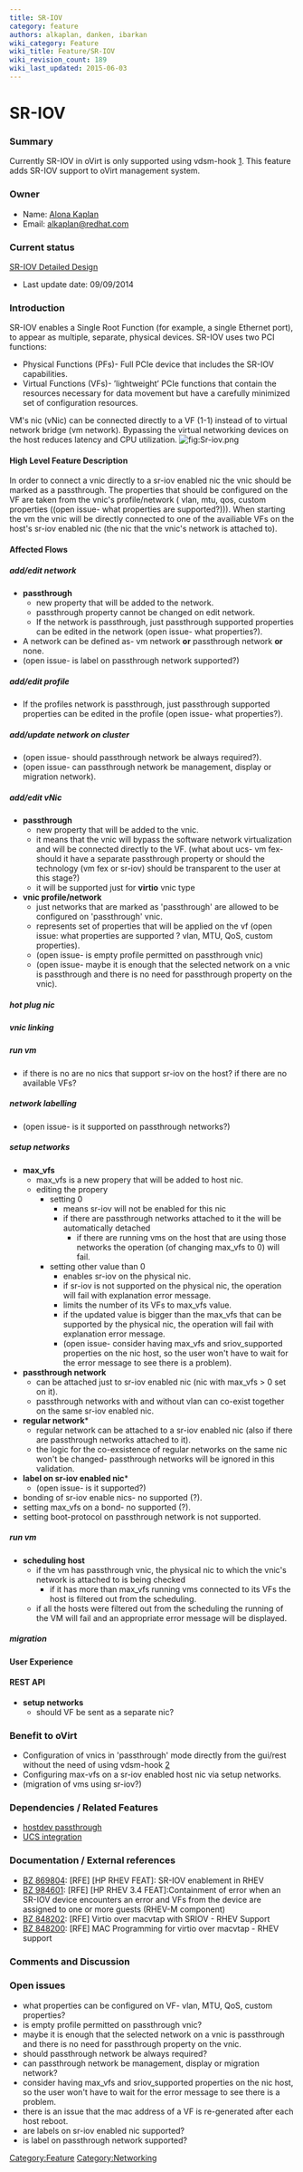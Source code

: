 ```yaml
---
title: SR-IOV
category: feature
authors: alkaplan, danken, ibarkan
wiki_category: Feature
wiki_title: Feature/SR-IOV
wiki_revision_count: 189
wiki_last_updated: 2015-06-03
---
```


# SR-IOV

### Summary

Currently SR-IOV in oVirt is only supported using vdsm-hook [1](http://www.ovirt.org/VDSM-Hooks/sriov). This feature adds SR-IOV support to oVirt management system.

### Owner

*   Name: [ Alona Kaplan](User:alkaplan)
*   Email: <alkaplan@redhat.com>

### Current status

[SR-IOV Detailed Design](http://wiki.ovirt.org/Feature/DetailedSRIOV)

*   Last update date: 09/09/2014

### Introduction

SR-IOV enables a Single Root Function (for example, a single Ethernet port), to appear as multiple, separate, physical devices. SR-IOV uses two PCI functions:

*   Physical Functions (PFs)- Full PCIe device that includes the SR-IOV capabilities.
*   Virtual Functions (VFs)- ’lightweight’ PCIe functions that contain the resources necessary for data movement but have a carefully minimized set of configuration resources.

VM's nic (vNic) can be connected directly to a VF (1-1) instead of to virtual network bridge (vm network). Bypassing the virtual networking devices on the host reduces latency and CPU utilization.
![](Sr-iov.png "fig:Sr-iov.png")

#### High Level Feature Description

In order to connect a vnic directly to a sr-iov enabled nic the vnic should be marked as a passthrough. The properties that should be configured on the VF are taken from the vnic's profile/network ( vlan, mtu, qos, custom properties ((open issue- what properties are supported?))). When starting the vm the vnic will be directly connected to one of the availiable VFs on the host's sr-iov enabled nic (the nic that the vnic's network is attached to).

#### Affected Flows

##### add/edit network

*   <b>passthrough </b>
    -   new property that will be added to the network.
    -   passthrough property cannot be changed on edit network.
    -   If the network is passthrough, just passthrough supported properties can be edited in the network (open issue- what properties?).
*   A network can be defined as- vm network <b>or</b> passthrough network <b>or</b> none.
*   (open issue- is label on passthrough network supported?)

##### add/edit profile

*   If the profiles network is passthrough, just passthrough supported properties can be edited in the profile (open issue- what properties?).

##### add/update network on cluster

*   (open issue- should passthrough network be always required?).
*   (open issue- can passthrough network be management, display or migration network).

##### add/edit vNic

*   <b>passthrough </b>
    -   new property that will be added to the vnic.
    -   it means that the vnic will bypass the software network virtualization and will be connected directly to the VF. (what about ucs- vm fex- should it have a separate passthrough property or should the technology (vm fex or sr-iov) should be transparent to the user at this stage?)
    -   it will be supported just for <b>virtio</b> vnic type
*   <b>vnic profile/network</b>
    -   just networks that are marked as 'passthrough' are allowed to be configured on 'passthrough' vnic.
    -   represents set of properties that will be applied on the vf (open issue: what properties are supported ? vlan, MTU, QoS, custom properties).
    -   (open issue- is empty profile permitted on passthrough vnic)
    -   (open issue- maybe it is enough that the selected network on a vnic is passthrough and there is no need for passthrough property on the vnic).

##### hot plug nic

##### vnic linking

##### run vm

*   if there is no are no nics that support sr-iov on the host? if there are no available VFs?

##### network labelling

*   (open issue- is it supported on passthrough networks?)

##### setup networks

*   <b>max_vfs</b>
    -   max_vfs is a new propery that will be added to host nic.
    -   editing the propery
        -   setting 0
            -   means sr-iov will not be enabled for this nic
            -   if there are passthrough networks attached to it the will be automatically detached
                -   if there are running vms on the host that are using those networks the operation (of changing max_vfs to 0) will fail.
        -   setting other value than 0
            -   enables sr-iov on the physical nic.
            -   if sr-iov is not supported on the physical nic, the operation will fail with explanation error message.
            -   limits the number of its VFs to max_vfs value.
            -   if the updated value is bigger than the max_vfs that can be supported by the physical nic, the operation will fail with explanation error message.
            -   (open issue- consider having max_vfs and sriov_supported properties on the nic host, so the user won't have to wait for the error message to see there is a problem).
*   <b>passthrough network</b>
    -   can be attached just to sr-iov enabled nic (nic with max_vfs > 0 set on it).
    -   passthrough networks with and without vlan can co-exist together on the same sr-iov enabled nic.
*   <b>regular network</b>\*
    -   regular network can be attached to a sr-iov enabled nic (also if there are passthrough networks attached to it).
    -   the logic for the co-exsistence of regular networks on the same nic won't be changed- passthrough networks will be ignored in this validation.
*   <b>label on sr-iov enabled nic</b>\*
    -   (open issue- is it supported?)
*   bonding of sr-iov enable nics- no supported (?).
*   setting max_vfs on a bond- no supported (?).
*   setting boot-protocol on passthrough network is not supported.

##### run vm

*   <b>scheduling host</b>
    -   if the vm has passthrough vnic, the physical nic to which the vnic's network is attached to is being checked
        -   if it has more than max_vfs running vms connected to its VFs the host is filtered out from the scheduling.
    -   if all the hosts were filtered out from the scheduling the running of the VM will fail and an appropriate error message will be displayed.

##### migration

#### User Experience

#### REST API

*   <b>setup networks</b>
    -   should VF be sent as a separate nic?

### Benefit to oVirt

*   Configuration of vnics in 'passthrough' mode directly from the gui/rest without the need of using vdsm-hook [2](http://www.ovirt.org/VDSM-Hooks/sriov)
*   Configuring max-vfs on a sr-iov enabled host nic via setup networks.
*   (migration of vms using sr-iov?)

### Dependencies / Related Features

*   [hostdev passthrough](http://www.ovirt.org/Features/hostdev_passthrough)
*   [UCS integration](http://www.ovirt.org/Features/UCS_Integration)

### Documentation / External references

*   [BZ 869804](https://bugzilla.redhat.com/869804): [RFE] [HP RHEV FEAT]: SR-IOV enablement in RHEV
*   [BZ 984601](https://bugzilla.redhat.com/984601): [RFE] [HP RHEV 3.4 FEAT]:Containment of error when an SR-IOV device encounters an error and VFs from the device are assigned to one or more guests (RHEV-M component)
*   [BZ 848202](https://bugzilla.redhat.com/848202): [RFE] Virtio over macvtap with SRIOV - RHEV Support
*   [BZ 848200](https://bugzilla.redhat.com/848200): [RFE] MAC Programming for virtio over macvtap - RHEV support

### Comments and Discussion

### Open issues

*   what properties can be configured on VF- vlan, MTU, QoS, custom properties?
*   is empty profile permitted on passthrough vnic?
*   maybe it is enough that the selected network on a vnic is passthrough and there is no need for passthrough property on the vnic.
*   should passthrough network be always required?
*   can passthrough network be management, display or migration network?
*   consider having max_vfs and sriov_supported properties on the nic host, so the user won't have to wait for the error message to see there is a problem.
*   there is an issue that the mac address of a VF is re-generated after each host reboot.
*   are labels on sr-iov enabled nic supported?
*   is label on passthrough network supported?

<Category:Feature> <Category:Networking>
